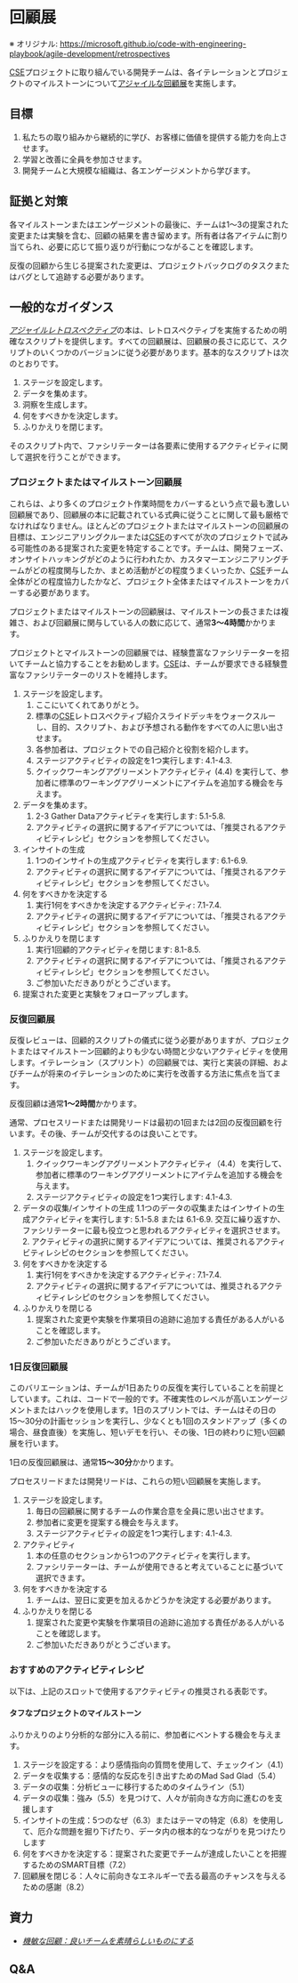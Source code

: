 # 回顧展

※ オリジナル: https://microsoft.github.io/code-with-engineering-playbook/agile-development/retrospectives

[CSE](../CSE.md)プロジェクトに取り組んでいる開発チームは、各イテレーションとプロジェクトのマイルストーンについて[アジャイルな回顧展](https://www.amazon.com/Agile-Retrospectives-Making-Teams-Great/dp/0977616649)を実施します。

## 目標

1. 私たちの取り組みから継続的に学び、お客様に価値を提供する能力を向上させます。
1. 学習と改善に全員を参加させます。
1. 開発チームと大規模な組織は、各エンゲージメントから学びます。

## 証拠と対策

各マイルストーンまたはエンゲージメントの最後に、チームは1〜3の提案された変更または実験を含む、回顧の結果を書き留めます。所有者は各アイテムに割り当てられ、必要に応じて振り返りが行動につながることを確認します。

反復の回顧から生じる提案された変更は、プロジェクトバックログのタスクまたはバグとして追跡する必要があります。

## 一般的なガイダンス

[*アジャイルレトロスペクティブ*](https://www.amazon.com/Agile-Retrospectives-Making-Teams-Great/dp/0977616649)の本は、レトロスペクティブを実施するための明確なスクリプトを提供します。すべての回顧展は、回顧展の長さに応じて、スクリプトのいくつかのバージョンに従う必要があります。基本的なスクリプトは次のとおりです。

1. ステージを設定します。
2. データを集めます。
3. 洞察を生成します。
4. 何をすべきかを決定します。
5. ふりかえりを閉じます。

そのスクリプト内で、ファシリテーターは各要素に使用するアクティビティに関して選択を行うことができます。

### プロジェクトまたはマイルストーン回顧展

これらは、より多くのプロジェクト作業時間をカバーするという点で最も激しい回顧展であり、回顧展の本に記載されている式典に従うことに関して最も厳格でなければなりません。ほとんどのプロジェクトまたはマイルストーンの回顧展の目標は、エンジニアリングクルーまたは[CSE](../CSE.md)のすべてが次のプロジェクトで試みる可能性のある提案された変更を特定することです。チームは、開発フェーズ、オンサイトハッキングがどのように行われたか、カスタマーエンジニアリングチームがどの程度関与したか、まとめ活動がどの程度うまくいったか、[CSE](../CSE.md)チーム全体がどの程度協力したかなど、プロジェクト全体またはマイルストーンをカバーする必要があります。

プロジェクトまたはマイルストーンの回顧展は、マイルストーンの長さまたは複雑さ、および回顧展に関与している人の数に応じて、通常**3～4時間**かかります。

プロジェクトとマイルストーンの回顧展では、経験豊富なファシリテーターを招いてチームと協力することをお勧めします。[CSE](../CSE.md)は、チームが要求できる経験豊富なファシリテーターのリストを維持します。

1. ステージを設定します。
    1. ここにいてくれてありがとう。
    2. 標準の[CSE](../CSE.md)レトロスペクティブ紹介スライドデッキをウォークスルーし、目的、スクリプト、および予想される動作をすべての人に思い出させます。
    3. 各参加者は、プロジェクトでの自己紹介と役割を紹介します。
    4. ステージアクティビティの設定を1つ実行します: 4.1-4.3.
    5. クイックワーキングアグリーメントアクティビティ (4.4) を実行して、参加者に標準のワーキングアグリーメントにアイテムを追加する機会を与えます。
2. データを集めます。
    1. 2-3 Gather Dataアクティビティを実行します: 5.1-5.8.
    2. アクティビティの選択に関するアイデアについては、「推奨されるアクティビティレシピ」セクションを参照してください。
3. インサイトの生成
    1. 1つのインサイトの生成アクティビティを実行します: 6.1-6.9.
    2. アクティビティの選択に関するアイデアについては、「推奨されるアクティビティレシピ」セクションを参照してください。
4. 何をすべきかを決定する
    1. 実行1何をすべきかを決定するアクティビティ: 7.1-7.4.
    2. アクティビティの選択に関するアイデアについては、「推奨されるアクティビティレシピ」セクションを参照してください。
5. ふりかえりを閉じます
    1. 実行1回顧的アクティビティを閉じます: 8.1-8.5.
    2. アクティビティの選択に関するアイデアについては、「推奨されるアクティビティレシピ」セクションを参照してください。
    3. ご参加いただきありがとうございます。
6. 提案された変更と実験をフォローアップします。

### 反復回顧展

反復レビューは、回顧的スクリプトの儀式に従う必要がありますが、プロジェクトまたはマイルストーン回顧的よりも少ない時間と少ないアクティビティを使用します。イテレーション（スプリント）の回顧展では、実行と実装の詳細、およびチームが将来のイテレーションのために実行を改善する方法に焦点を当てます。

反復回顧は通常**1〜2時間**かかります。

通常、プロセスリードまたは開発リードは最初の1回または2回の反復回顧を行います。その後、チームが交代するのは良いことです。

1. ステージを設定します。
    1. クイックワーキングアグリーメントアクティビティ（4.4）を実行して、参加者に標準のワーキングアグリーメントにアイテムを追加する機会を与えます。
    2. ステージアクティビティの設定を1つ実行します: 4.1-4.3.
2. データの収集/インサイトの生成
    1.1つのデータの収集またはインサイトの生成アクティビティを実行します: 5.1-5.8 または 6.1-6.9. 交互に繰り返すか、ファシリテーターに最も役立つと思われるアクティビティを選択させます。
    2. アクティビティの選択に関するアイデアについては、推奨されるアクティビティレシピのセクションを参照してください。
3. 何をすべきかを決定する
    1. 実行1何をすべきかを決定するアクティビティ: 7.1-7.4.
    2. アクティビティの選択に関するアイデアについては、推奨されるアクティビティレシピのセクションを参照してください。
4. ふりかえりを閉じる
    1. 提案された変更や実験を作業項目の追跡に追加する責任がある人がいることを確認します。
    2. ご参加いただきありがとうございます。

### 1日反復回顧展

このバリエーションは、チームが1日あたりの反復を実行していることを前提としています。これは、コードで一般的です。不確実性のレベルが高いエンゲージメントまたはハックを使用します。1日のスプリントでは、チームはその日の15〜30分の計画セッションを実行し、少なくとも1回のスタンドアップ（多くの場合、昼食直後）を実施し、短いデモを行い、その後、1日の終わりに短い回顧展を行います。

1日の反復回顧展は、通常**15〜30分**かかります。

プロセスリードまたは開発リードは、これらの短い回顧展を実施します。

1. ステージを設定します。
    1. 毎日の回顧展に関するチームの作業合意を全員に思い出させます。
    2. 参加者に変更を提案する機会を与えます。
    3. ステージアクティビティの設定を1つ実行します: 4.1-4.3.
2. アクティビティ
    1. 本の任意のセクションから1つのアクティビティを実行します。
    2. ファシリテーターは、チームが使用できると考えていることに基づいて選択できます。
3. 何をすべきかを決定する
    1. チームは、翌日に変更を加えるかどうかを決定する必要があります。
4. ふりかえりを閉じる
    1. 提案された変更や実験を作業項目の追跡に追加する責任がある人がいることを確認します。
    2. ご参加いただきありがとうございます。

### おすすめのアクティビティレシピ

以下は、上記のスロットで使用するアクティビティの推奨される表彰です。

#### タフなプロジェクトのマイルストーン

ふりかえりのより分析的な部分に入る前に、参加者にベントする機会を与えます。

1. ステージを設定する：より感情指向の質問を使用して、チェックイン（4.1）
1. データを収集する：感情的な反応を引き出すためのMad Sad Glad（5.4）
1. データの収集：分析ビューに移行するためのタイムライン（5.1）
1. データの収集：強み（5.5）を見つけて、人々が前向きな方向に進むのを支援します
1. インサイトの生成：5つのなぜ（6.3）またはテーマの特定（6.8）を使用して、厄介な問題を掘り下げたり、データ内の根本的なつながりを見つけたりします
1. 何をすべきかを決定する：提案された変更でチームが達成したいことを把握するためのSMART目標（7.2）
1. 回顧展を閉じる：人々に前向きなエネルギーで去る最高のチャンスを与えるための感謝（8.2）

## 資力

* [*機敏な回顧：良いチームを素晴らしいものにする*](https://www.amazon.com/Agile-Retrospectives-Making-Teams-Great/dp/0977616649)

## Q&A
